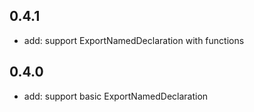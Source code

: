 ## 0.4.1

- add: support ExportNamedDeclaration with functions

## 0.4.0

- add: support basic ExportNamedDeclaration